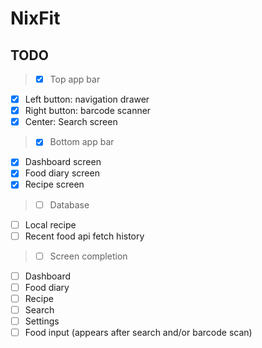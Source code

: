 # NixFit

## TODO
> - [x] Top app bar
- [x] Left button: navigation drawer
- [x] Right button: barcode scanner
- [x] Center: Search screen

> - [x] Bottom app bar
- [x] Dashboard screen
- [x] Food diary screen
- [x] Recipe screen

> - [ ] Database
- [ ] Local recipe
- [ ] Recent food api fetch history

> - [ ] Screen completion
- [ ] Dashboard
- [ ] Food diary
- [ ] Recipe
- [ ] Search
- [ ] Settings
- [ ] Food input (appears after search and/or barcode scan)
